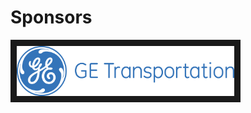 # Sponsors

<img src="images/ge-transportation.png" style="border-style: solid; border-width: 10px; background-color:white;"  width="348px"/></br>

